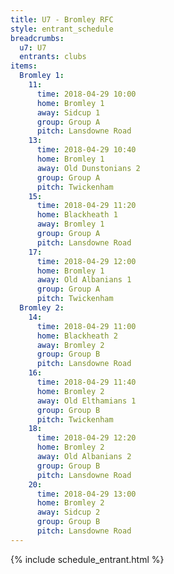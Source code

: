 ```yaml
---
title: U7 - Bromley RFC
style: entrant_schedule
breadcrumbs:
  u7: U7
  entrants: clubs
items:
  Bromley 1:
    11:
      time: 2018-04-29 10:00
      home: Bromley 1
      away: Sidcup 1
      group: Group A
      pitch: Lansdowne Road
    13:
      time: 2018-04-29 10:40
      home: Bromley 1
      away: Old Dunstonians 2
      group: Group A
      pitch: Twickenham
    15:
      time: 2018-04-29 11:20
      home: Blackheath 1
      away: Bromley 1
      group: Group A
      pitch: Lansdowne Road
    17:
      time: 2018-04-29 12:00
      home: Bromley 1
      away: Old Albanians 1
      group: Group A
      pitch: Twickenham
  Bromley 2:
    14:
      time: 2018-04-29 11:00
      home: Blackheath 2
      away: Bromley 2
      group: Group B
      pitch: Lansdowne Road
    16:
      time: 2018-04-29 11:40
      home: Bromley 2
      away: Old Elthamians 1
      group: Group B
      pitch: Twickenham
    18:
      time: 2018-04-29 12:20
      home: Bromley 2
      away: Old Albanians 2
      group: Group B
      pitch: Lansdowne Road
    20:
      time: 2018-04-29 13:00
      home: Bromley 2
      away: Sidcup 2
      group: Group B
      pitch: Lansdowne Road
---
```


{% include schedule_entrant.html %}
